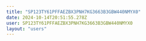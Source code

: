 ```yaml
---
title: "SP123TY61PFFAEZBX3PNH7KG3663B3GBW440NMYX0"
date: 2024-10-14T20:51:55.278Z
user: SP123TY61PFFAEZBX3PNH7KG3663B3GBW440NMYX0
layout: "users"
---
```

    